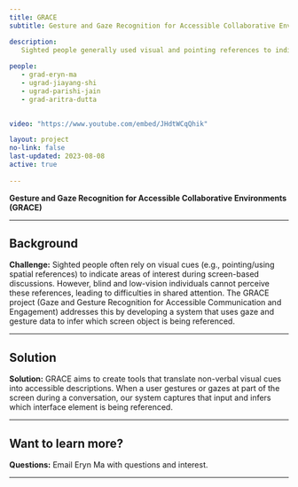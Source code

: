 ```yaml
---
title: GRACE
subtitle: Gesture and Gaze Recognition for Accessible Collaborative Environments

description: 
   Sighted people generally used visual and pointing references to indicate areas of interest when speaking to collaborators. However, blind and low vision people cannot understand these references. This leads to miscommunication, impeding their ability to pay attention to the same things and preventing effective and efficient collaboration. The GRACE project combines gaze and gesture recognition to locate areas of interests and identify the objects on the screen they may be referencing. Our system converts these references into a written form suitable to be announced via screen reader, thereby reducing the burden for blind and low vision users to locate the referenced object.  
      
people: 
   - grad-eryn-ma
   - ugrad-jiayang-shi
   - ugrad-parishi-jain
   - grad-aritra-dutta

  
video: "https://www.youtube.com/embed/JHdtWCqQhik"

layout: project
no-link: false
last-updated: 2023-08-08
active: true
   
---
```


**Gesture and Gaze Recognition for Accessible Collaborative Environments (GRACE)**

---
## Background

**Challenge:** Sighted people often rely on visual cues (e.g., pointing/using spatial references) to indicate areas of interest during screen-based discussions. However, blind and low-vision individuals cannot perceive these references, leading to difficulties in shared attention. The GRACE project (Gaze and Gesture Recognition for Accessible Communication and Engagement) addresses this by developing a system that uses gaze and gesture data to infer which screen object is being referenced.

---

## Solution

**Solution:** GRACE aims to create tools that translate non-verbal visual cues into accessible descriptions. When a user gestures or gazes at part of the screen during a conversation, our system captures that input and infers which interface element is being referenced.

---

## Want to learn more?

**Questions:** Email Eryn Ma with questions and interest.

---


